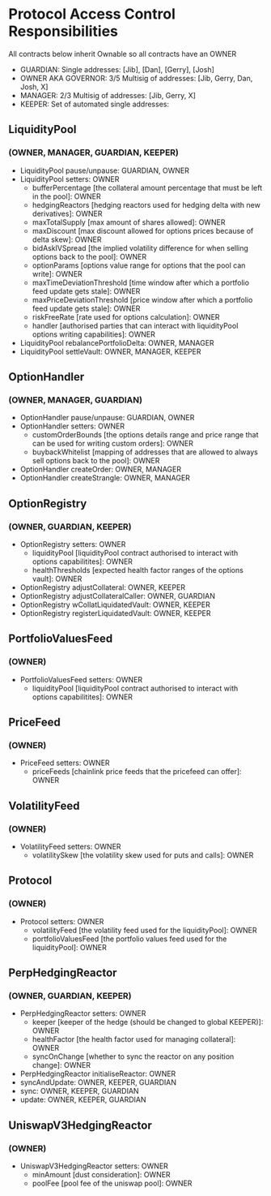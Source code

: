 # Protocol Access Control Responsibilities

All contracts below inherit Ownable so all contracts have an OWNER

- GUARDIAN: Single addresses: [Jib], [Dan], [Gerry], [Josh]
- OWNER AKA GOVERNOR: 3/5 Multisig of addresses: [Jib, Gerry, Dan, Josh, X]
- MANAGER: 2/3 Multisig of addresses: [Jib, Gerry, X]
- KEEPER: Set of automated single addresses:

## LiquidityPool 
### (OWNER, MANAGER, GUARDIAN, KEEPER)

- LiquidityPool pause/unpause: GUARDIAN, OWNER
- LiquidityPool setters: OWNER
    - bufferPercentage [the collateral amount percentage that must be left in the pool]: OWNER
    - hedgingReactors [hedging reactors used for hedging delta with new derivatives]: OWNER
    - maxTotalSupply [max amount of shares allowed]: OWNER
    - maxDiscount [max discount allowed for options prices because of delta skew]: OWNER
    - bidAskIVSpread [the implied volatility difference for when selling options back to the pool]: OWNER
    - optionParams [options value range for options that the pool can write]: OWNER
    - maxTimeDeviationThreshold [time window after which a portfolio feed update gets stale]: OWNER
    - maxPriceDeviationThreshold [price window after which a portfolio feed update gets stale]: OWNER
    - riskFreeRate [rate used for options calculation]: OWNER
    - handler [authorised parties that can interact with liquidityPool options writing capabilities]: OWNER
- LiquidityPool rebalancePortfolioDelta: OWNER, MANAGER
- LiquidityPool settleVault: OWNER, MANAGER, KEEPER 


## OptionHandler
### (OWNER, MANAGER, GUARDIAN)

- OptionHandler pause/unpause: GUARDIAN, OWNER
- OptionHandler setters: OWNER
    - customOrderBounds [the options details range and price range that can be used for writing custom orders]: OWNER
    - buybackWhitelist [mapping of addresses that are allowed to always sell options back to the pool]: OWNER
- OptionHandler createOrder: OWNER, MANAGER
- OptionHandler createStrangle: OWNER, MANAGER

## OptionRegistry
### (OWNER, GUARDIAN, KEEPER)

- OptionRegistry setters: OWNER
    - liquidityPool [liquidityPool contract authorised to interact with options capabilitites]: OWNER
    - healthThresholds [expected health factor ranges of the options vault]: OWNER
- OptionRegistry adjustCollateral: OWNER, KEEPER
- OptionRegistry adjustCollateralCaller: OWNER, GUARDIAN
- OptionRegistry wCollatLiquidatedVault: OWNER, KEEPER
- OptionRegistry registerLiquidatedVault: OWNER, KEEPER

## PortfolioValuesFeed
### (OWNER)

- PortfolioValuesFeed setters: OWNER
    - liquidityPool [liquidityPool contract authorised to interact with options capabilitites]: OWNER

## PriceFeed
### (OWNER)

- PriceFeed setters: OWNER
    - priceFeeds [chainlink price feeds that the pricefeed can offer]: OWNER


## VolatilityFeed
### (OWNER)

- VolatilityFeed setters: OWNER
    - volatilitySkew [the volatility skew used for puts and calls]: OWNER

## Protocol
### (OWNER)

- Protocol setters: OWNER
    - volatilityFeed [the volatility feed used for the liquidityPool]: OWNER
    - portfolioValuesFeed [the portfolio values feed used for the liquidityPool]: OWNER

## PerpHedgingReactor
### (OWNER, GUARDIAN, KEEPER)

- PerpHedgingReactor setters: OWNER
    - keeper [keeper of the hedge (should be changed to global KEEPER)]: OWNER
    - healthFactor [the health factor used for managing collateral]: OWNER
    - syncOnChange [whether to sync the reactor on any position change]: OWNER
- PerpHedgingReactor initialiseReactor: OWNER
- syncAndUpdate: OWNER, KEEPER, GUARDIAN
- sync: OWNER, KEEPER, GUARDIAN
- update: OWNER, KEEPER, GUARDIAN

## UniswapV3HedgingReactor
### (OWNER)

- UniswapV3HedgingReactor setters: OWNER
    - minAmount [dust consideration]: OWNER
    - poolFee [pool fee of the uniswap pool]: OWNER